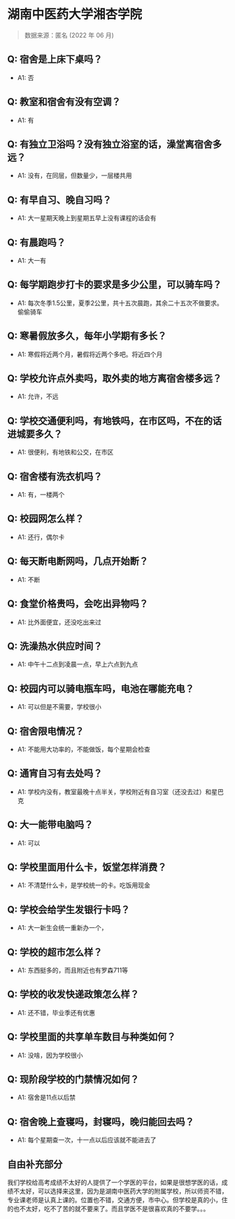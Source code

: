 # 湖南中医药大学湘杏学院

> 数据来源：匿名 (2022 年 06 月)

## Q: 宿舍是上床下桌吗？

- A1: 否

## Q: 教室和宿舍有没有空调？

- A1: 有

## Q: 有独立卫浴吗？没有独立浴室的话，澡堂离宿舍多远？

- A1: 没有，在同层，但数量少，一层楼共用

## Q: 有早自习、晚自习吗？

- A1: 大一星期天晚上到星期五早上没有课程的话会有

## Q: 有晨跑吗？

- A1: 大一有

## Q: 每学期跑步打卡的要求是多少公里，可以骑车吗？

- A1: 每次冬季1.5公里，夏季2公里，共十五次晨跑，其余二十五次不做要求。偷偷骑车

## Q: 寒暑假放多久，每年小学期有多长？

- A1: 寒假将近两个月，暑假将近两个多吧。将近四个月

## Q: 学校允许点外卖吗，取外卖的地方离宿舍楼多远？

- A1: 允许，不远

## Q: 学校交通便利吗，有地铁吗，在市区吗，不在的话进城要多久？

- A1: 很便利，有地铁和公交，在市区

## Q: 宿舍楼有洗衣机吗？

- A1: 有，一楼两个

## Q: 校园网怎么样？

- A1: 还行，偶尔卡

## Q: 每天断电断网吗，几点开始断？

- A1: 不断

## Q: 食堂价格贵吗，会吃出异物吗？

- A1: 比外面便宜，还没吃出来过

## Q: 洗澡热水供应时间？

- A1: 中午十二点到凌晨一点，早上六点到九点

## Q: 校园内可以骑电瓶车吗，电池在哪能充电？

- A1: 可以但是不需要，学校很小

## Q: 宿舍限电情况？

- A1: 不能用大功率的，不能做饭，每个星期会检查

## Q: 通宵自习有去处吗？

- A1: 学校内没有，教室最晚十点半关，学校附近有自习室（还没去过）和星巴克

## Q: 大一能带电脑吗？

- A1: 可以

## Q: 学校里面用什么卡，饭堂怎样消费？

- A1: 不清楚什么卡，是学校统一的卡。吃饭用现金

## Q: 学校会给学生发银行卡吗？

- A1: 大一新生会统一重新办一个，

## Q: 学校的超市怎么样？

- A1: 东西挺多的，而且附近也有罗森711等

## Q: 学校的收发快递政策怎么样？

- A1: 还不错，毕业季还有优惠

## Q: 学校里面的共享单车数目与种类如何？

- A1: 没啥，因为学校很小

## Q: 现阶段学校的门禁情况如何？

- A1: 宿舍是11点以后禁

## Q: 宿舍晚上查寝吗，封寝吗，晚归能回去吗？

- A1: 每个星期查一次，十一点以后应该就不能进去了

## 自由补充部分

我们学校给高考成绩不太好的人提供了一个学医的平台，如果是很想学医的话，成绩不太好，可以选择来这里，因为是湖南中医药大学的附属学校，所以师资不错，专业课老师是认真上课的。位置也不错，交通方便，市中心。但学校是真的小，住的也不太好，吃不了苦的就不要来了。而且学医不是很喜欢真的不要学。。。